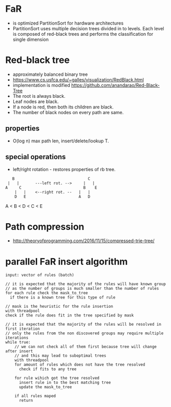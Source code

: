 # FaR
* is optimized PartitionSort for hardware architectures
* PartitionSort uses multiple decision trees divided in to levels.
  Each level is composed of red-black trees and performs the classification for single dimension


# Red-black tree
* approximately balanced binary tree
* https://www.cs.usfca.edu/~galles/visualization/RedBlack.html
* implementation is modified https://github.com/anandarao/Red-Black-Tree 
* The root is always black.
* Leaf nodes are black.
* If a node is red, then both its children are black.
* The number of black nodes on every path are same.


## properties
* O(log n) max path len, insert/delete/lookup T.


## special operations
* left/right rotation - restores properties of rb tree.
```
   B                                C
 |   |       ---left rot. -->     |   |
A     C                           B    E
    |   |    <--right rot. --   |   |
    D   E                       A   D
```
A < B < D < C < E


# Path compression
* http://theoryofprogramming.com/2016/11/15/compressed-trie-tree/


# parallel FaR insert algorithm
```
input: vector of rules (batch)

// it is expected that the majority of the rules will have known group
// as the number of groups is much smaller than the number of rules
for each rule check the mask_to_tree
  if there is a known tree for this type of rule

// mask is the heuristic for the rule insertion
with threadpool
check if the rule does fit in the tree specified by mask

// it is expected that the majority of the rules will be resolved in first iteration
// only the rules from the non discovered groups may require multiple iterations
while true:
    // we can not check all of them first because tree will change after insert
    // and this may lead to suboptimal trees
	with threadpool
	for amount of rules which does not have the tree resolved
	  check if fits to any tree 
	
	for rule wihich got the tree resolved
	  insert rule in to the best matching tree
	  update the mask_to_tree
	 
	if all rules maped
	  return
```
